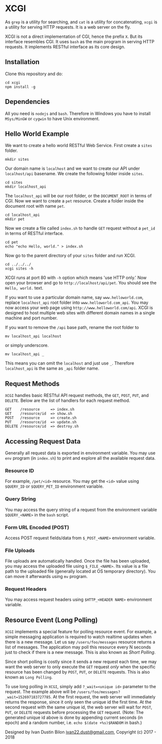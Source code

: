 # XCGI

As `grep` is a utility for searching, and `cat` is a utility for
concatenating, `xcgi` is a utility for serving HTTP requests. It is a 
web server on the fly.

XCGI is not a direct implementation of CGI, hence the prefix `X`. But its 
interface resembles CGI. It uses `bash` as the main program in serving HTTP 
requests. It implements RESTful interface as its core design.

## Installation

Clone this repository and do:

```
cd xcgi
npm install -g
```

## Dependencies

All you need is `nodejs` and `bash`. Therefore in Windows you have to install
`MSys/MinGW` or `cygwin` to have Unix environment.

## Hello World Example

We want to create a hello world RESTful Web Service. First create a `sites`
folder.

```
mkdir sites
```

Our domain name is `localhost` and we want to create our API under 
`localhost/api` basename. We create the following folder inside 
`sites`.

```
cd sites
mkdir localhost_api
```

The `localhost_api` will be our root folder, or the `DOCUMENT_ROOT` in 
terms of CGI. Now we want to create a `pet` resource. Create a folder inside the
document root with name `pet`.

```
cd localhost_api
mkdir pet
```

Now we create a file called `index.sh` to handle `GET` request without a
`pet_id` in terms of RESTful interface.

```
cd pet
echo "echo Hello, world." > index.sh
```

Now go to the parent directory of your `sites` folder and run XCGI.

```
cd ../../../
xcgi sites -h
```

XCGI runs at port 80 with `-h` option which means 'use HTTP only.' Now open
your browser and go to `http://localhost/api/pet`. You should see the
`Hello, world.` text.

If you want to use a particular domain name, say `www.helloworld.com`, replace
`localhost_api` root folder into `www.helloworld.com_api`. You may now access
your web page using `http://www.helloworld.com/api`. XCGI is designed to host
multiple web sites with different domain names in a single machine and port 
number.

If you want to remove the `/api` base path, rename the root folder to

```
mv localhost_api localhost
```

or simply underscore.

```
mv localhost_api _
```

This means you can omit the `localhost` and just use `_`. Therefore 
`localhost_api` is the same as `_api` folder name.

## Request Methods

`XCGI` handles basic RESTful API request methods, the `GET`, `POST`, `PUT`, and `DELETE`.
Below are the list of handlers for each request method.

```
GET    /resource     => index.sh
GET    /resource/id  => show.sh
POST   /resource     => create.sh
PUT    /resource/id  => update.sh
DELETE /resource/id  => destroy.sh
```

## Accessing Request Data

Generally all request data is exported in environment variable. You may use
`env` program (in `index.sh`) to print and explore all the available 
request data.

### Resource ID

For example, `/pet/<id>` resource. You may get the `<id>` value using 
`$QUERY_ID` or `$QUERY_PET_ID` environment variable.

### Query String

You may access the query string of a request from the environment variable
`$QUERY_<NAME>` in the `bash` script.

### Form URL Encoded (POST)

Access POST request fields/data from `$_POST_<NAME>` environment variable.

### File Uploads

File uploads are automatically handled. Once the file has been uploaded, you
may access the uploaded file using `$_FILE_<NAME>`. Its value is a file path
to the uploaded file (generally located at OS temporary directory). You can
move it afterwards using `mv` program.

### Request Headers

You may access request headers using `$HTTP_<HEADER NAME>` environment variable.

## Resource Event (Long Polling)

`XCGI` implements a special feature for polling resource event. For example,
a simple messaging application is required to watch realtime updates when
there is a new message. Let us say `/users/foo/messages` resource returns
a list of messages. The application may poll this resource every N seconds
just to check if there is a new message. This is also known as _Short Polling_.

Since short polling is costly since it sends a new request each time, we may want
the web server to only execute the `GET` request _only_ when the specific resource
has been changed by `POST`, `PUT`, or `DELETE` requests. This is also known as 
`Long Polling`.

To use long polling in `XCGI`, simply add `?_wait=<unique id>` parameter to the request.
The example above will be `/users/foo/messages?_wait=152697183727785`. At the first
request, the web server will immediately returns the response, since it only seen the unique id
the first time. At the second request with the same unique id, the web server will wait
for `POST`, `PUT`, or `DELETE` requests before processing the `GET` request. (Note: The generated
unique id above is done by appending current seconds (in epoch) and a random number,
i.e. `echo $(date +%s)$RANDOM` in bash.)


Designed by Ivan Dustin Bilon <ivan22.dust@gmail.com>, Copyright (c) 2017 - 2018
